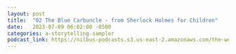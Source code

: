 ```yaml
---
layout: post
title:  "02 The Blue Carbuncle - from Sherlock Holmes for Children"
date:   2023-07-09 06:02:00 -0500
categories: a-storytelling-sampler
podcast_link: https://nilbus-podcasts.s3.us-east-2.amazonaws.com/the-well-trained-mind/A%20Storytelling%20Sampler/02%20The%20Blue%20Carbuncle%20-%20from%20Sherlock%20Holmes%20for%20Children.mp3
---
```

